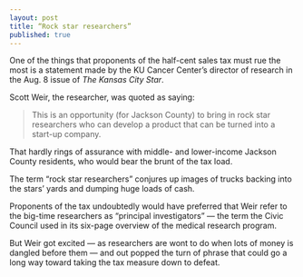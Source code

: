 ```yaml
---
layout: post
title: “Rock star researchers”
published: true
---
```


<p>One of the things that proponents of the half-cent sales tax must rue the most is a statement made by the KU Cancer Center’s director of research in the Aug. 8 issue of <em>The Kansas City Star</em>.</p>

<p>Scott Weir, the researcher, was quoted as saying:
<blockquote>This is an opportunity (for Jackson County) to bring in rock star researchers who can develop a product that can be turned into a start-up company.</blockquote>
That hardly rings of assurance with middle- and lower-income Jackson County residents, who would bear the brunt of the tax load.</p>

<p>The term “rock star researchers” conjures up images of trucks backing into the stars’ yards and dumping huge loads of cash.</p>

<p>Proponents of the tax undoubtedly would have preferred that Weir refer to the big-time researchers as “principal investigators” — the term the Civic Council used in its six-page overview of the medical research program.</p>

<p>But Weir got excited — as researchers are wont to do when lots of money is dangled before them — and out popped the turn of phrase that could go a long way toward taking the tax measure down to defeat.</p>